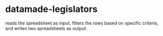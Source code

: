 # datamade-legislators
reads the spreadsheet as input, filters the rows based on specific criteria, and writes two spreadsheets as output. 
